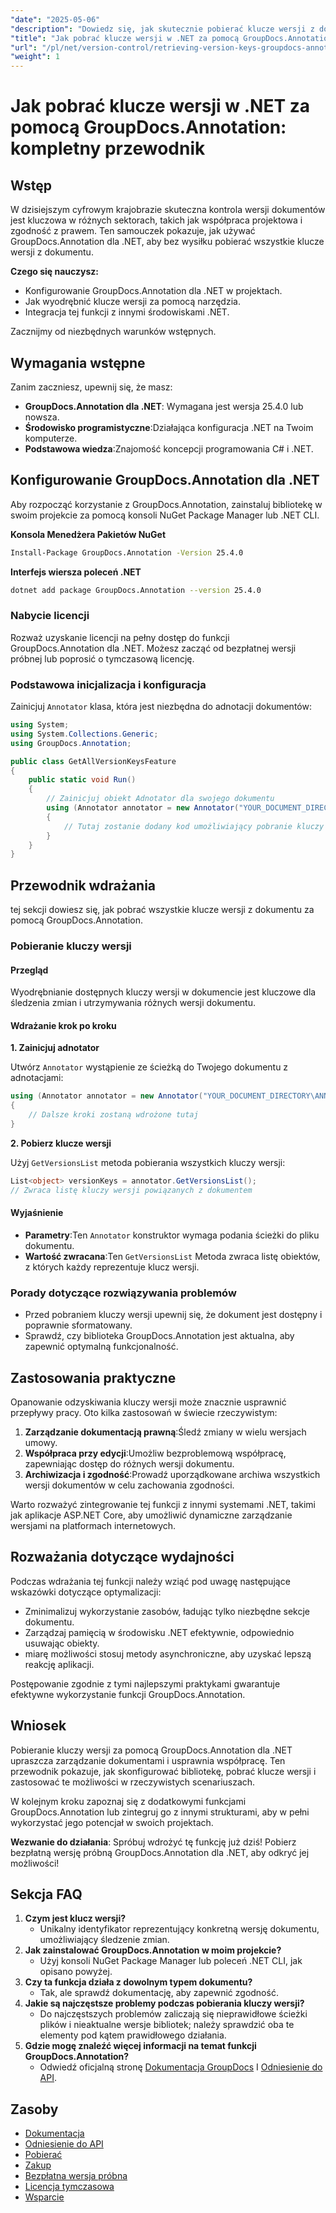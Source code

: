 ```yaml
---
"date": "2025-05-06"
"description": "Dowiedz się, jak skutecznie pobierać klucze wersji z dokumentów przy użyciu GroupDocs.Annotation dla .NET. Ulepsz zarządzanie dokumentami i współpracę dzięki temu przewodnikowi krok po kroku."
"title": "Jak pobrać klucze wersji w .NET za pomocą GroupDocs.Annotation? — kompletny przewodnik"
"url": "/pl/net/version-control/retrieving-version-keys-groupdocs-annotation-dotnet/"
"weight": 1
---
```


# Jak pobrać klucze wersji w .NET za pomocą GroupDocs.Annotation: kompletny przewodnik

## Wstęp

W dzisiejszym cyfrowym krajobrazie skuteczna kontrola wersji dokumentów jest kluczowa w różnych sektorach, takich jak współpraca projektowa i zgodność z prawem. Ten samouczek pokazuje, jak używać GroupDocs.Annotation dla .NET, aby bez wysiłku pobierać wszystkie klucze wersji z dokumentu.

**Czego się nauczysz:**
- Konfigurowanie GroupDocs.Annotation dla .NET w projektach.
- Jak wyodrębnić klucze wersji za pomocą narzędzia.
- Integracja tej funkcji z innymi środowiskami .NET.

Zacznijmy od niezbędnych warunków wstępnych.

## Wymagania wstępne

Zanim zaczniesz, upewnij się, że masz:
- **GroupDocs.Annotation dla .NET**: Wymagana jest wersja 25.4.0 lub nowsza.
- **Środowisko programistyczne**:Działająca konfiguracja .NET na Twoim komputerze.
- **Podstawowa wiedza**:Znajomość koncepcji programowania C# i .NET.

## Konfigurowanie GroupDocs.Annotation dla .NET

Aby rozpocząć korzystanie z GroupDocs.Annotation, zainstaluj bibliotekę w swoim projekcie za pomocą konsoli NuGet Package Manager lub .NET CLI.

**Konsola Menedżera Pakietów NuGet**
```bash
Install-Package GroupDocs.Annotation -Version 25.4.0
```

**Interfejs wiersza poleceń .NET**
```bash
dotnet add package GroupDocs.Annotation --version 25.4.0
```

### Nabycie licencji

Rozważ uzyskanie licencji na pełny dostęp do funkcji GroupDocs.Annotation dla .NET. Możesz zacząć od bezpłatnej wersji próbnej lub poprosić o tymczasową licencję.

### Podstawowa inicjalizacja i konfiguracja

Zainicjuj `Annotator` klasa, która jest niezbędna do adnotacji dokumentów:

```csharp
using System;
using System.Collections.Generic;
using GroupDocs.Annotation;

public class GetAllVersionKeysFeature
{
    public static void Run()
    {
        // Zainicjuj obiekt Adnotator dla swojego dokumentu
        using (Annotator annotator = new Annotator("YOUR_DOCUMENT_DIRECTORY\ANNOTATED_WITH_VERSIONS"))
        {
            // Tutaj zostanie dodany kod umożliwiający pobranie kluczy wersji
        }
    }
}
```

## Przewodnik wdrażania

tej sekcji dowiesz się, jak pobrać wszystkie klucze wersji z dokumentu za pomocą GroupDocs.Annotation.

### Pobieranie kluczy wersji

#### Przegląd

Wyodrębnianie dostępnych kluczy wersji w dokumencie jest kluczowe dla śledzenia zmian i utrzymywania różnych wersji dokumentu.

#### Wdrażanie krok po kroku

**1. Zainicjuj adnotator**

Utwórz `Annotator` wystąpienie ze ścieżką do Twojego dokumentu z adnotacjami:

```csharp
using (Annotator annotator = new Annotator("YOUR_DOCUMENT_DIRECTORY\ANNOTATED_WITH_VERSIONS"))
{
    // Dalsze kroki zostaną wdrożone tutaj
}
```

**2. Pobierz klucze wersji**

Użyj `GetVersionsList` metoda pobierania wszystkich kluczy wersji:

```csharp
List<object> versionKeys = annotator.GetVersionsList();
// Zwraca listę kluczy wersji powiązanych z dokumentem
```

#### Wyjaśnienie
- **Parametry**:Ten `Annotator` konstruktor wymaga podania ścieżki do pliku dokumentu.
- **Wartość zwracana**:Ten `GetVersionsList` Metoda zwraca listę obiektów, z których każdy reprezentuje klucz wersji.

### Porady dotyczące rozwiązywania problemów

- Przed pobraniem kluczy wersji upewnij się, że dokument jest dostępny i poprawnie sformatowany.
- Sprawdź, czy biblioteka GroupDocs.Annotation jest aktualna, aby zapewnić optymalną funkcjonalność.

## Zastosowania praktyczne

Opanowanie odzyskiwania kluczy wersji może znacznie usprawnić przepływy pracy. Oto kilka zastosowań w świecie rzeczywistym:

1. **Zarządzanie dokumentacją prawną**:Śledź zmiany w wielu wersjach umowy.
2. **Współpraca przy edycji**:Umożliw bezproblemową współpracę, zapewniając dostęp do różnych wersji dokumentu.
3. **Archiwizacja i zgodność**:Prowadź uporządkowane archiwa wszystkich wersji dokumentów w celu zachowania zgodności.

Warto rozważyć zintegrowanie tej funkcji z innymi systemami .NET, takimi jak aplikacje ASP.NET Core, aby umożliwić dynamiczne zarządzanie wersjami na platformach internetowych.

## Rozważania dotyczące wydajności

Podczas wdrażania tej funkcji należy wziąć pod uwagę następujące wskazówki dotyczące optymalizacji:

- Zminimalizuj wykorzystanie zasobów, ładując tylko niezbędne sekcje dokumentu.
- Zarządzaj pamięcią w środowisku .NET efektywnie, odpowiednio usuwając obiekty.
- miarę możliwości stosuj metody asynchroniczne, aby uzyskać lepszą reakcję aplikacji.

Postępowanie zgodnie z tymi najlepszymi praktykami gwarantuje efektywne wykorzystanie funkcji GroupDocs.Annotation.

## Wniosek

Pobieranie kluczy wersji za pomocą GroupDocs.Annotation dla .NET upraszcza zarządzanie dokumentami i usprawnia współpracę. Ten przewodnik pokazuje, jak skonfigurować bibliotekę, pobrać klucze wersji i zastosować te możliwości w rzeczywistych scenariuszach.

W kolejnym kroku zapoznaj się z dodatkowymi funkcjami GroupDocs.Annotation lub zintegruj go z innymi strukturami, aby w pełni wykorzystać jego potencjał w swoich projektach.

**Wezwanie do działania**: Spróbuj wdrożyć tę funkcję już dziś! Pobierz bezpłatną wersję próbną GroupDocs.Annotation dla .NET, aby odkryć jej możliwości!

## Sekcja FAQ

1. **Czym jest klucz wersji?**
   - Unikalny identyfikator reprezentujący konkretną wersję dokumentu, umożliwiający śledzenie zmian.
2. **Jak zainstalować GroupDocs.Annotation w moim projekcie?**
   - Użyj konsoli NuGet Package Manager lub poleceń .NET CLI, jak opisano powyżej.
3. **Czy ta funkcja działa z dowolnym typem dokumentu?**
   - Tak, ale sprawdź dokumentację, aby zapewnić zgodność.
4. **Jakie są najczęstsze problemy podczas pobierania kluczy wersji?**
   - Do najczęstszych problemów zaliczają się nieprawidłowe ścieżki plików i nieaktualne wersje bibliotek; należy sprawdzić oba te elementy pod kątem prawidłowego działania.
5. **Gdzie mogę znaleźć więcej informacji na temat funkcji GroupDocs.Annotation?**
   - Odwiedź oficjalną stronę [Dokumentacja GroupDocs](https://docs.groupdocs.com/annotation/net/) I [Odniesienie do API](https://reference.groupdocs.com/annotation/net/).

## Zasoby
- [Dokumentacja](https://docs.groupdocs.com/annotation/net/)
- [Odniesienie do API](https://reference.groupdocs.com/annotation/net/)
- [Pobierać](https://releases.groupdocs.com/annotation/net/)
- [Zakup](https://purchase.groupdocs.com/buy)
- [Bezpłatna wersja próbna](https://releases.groupdocs.com/annotation/net/)
- [Licencja tymczasowa](https://purchase.groupdocs.com/temporary-license/)
- [Wsparcie](https://forum.groupdocs.com/c/annotation/)